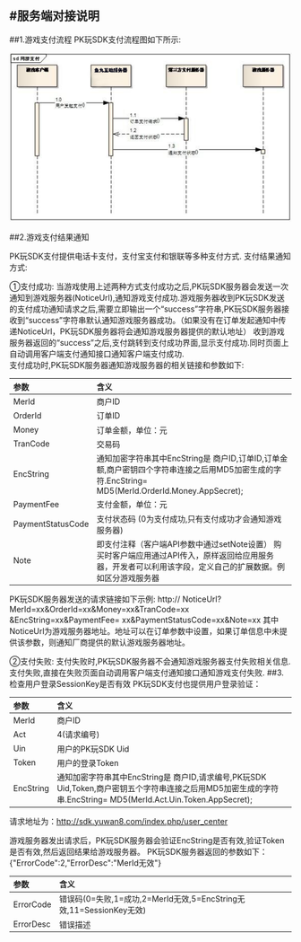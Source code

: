 #服务端对接说明
------
##1.游戏支付流程
PK玩SDK支付流程图如下所示:<br>

![image](images/image.jpg)<br>

##2.游戏支付结果通知

PK玩SDK支付提供电话卡支付，支付宝支付和银联等多种支付方式.
支付结果通知方式:

①支付成功: 
当游戏使用上述两种方式支付成功之后,PK玩SDK服务器会发送一次通知到游戏服务器(NoticeUrl),通知游戏支付成功.游戏服务器收到PK玩SDK发送的支付成功通知请求之后,需要立即输出一个“success”字符串,PK玩SDK服务器接收到“success”字符串默认通知游戏服务器成功。（如果没有在订单发起通知中传递NoticeUrl，PK玩SDK服务器将会通知游戏服务器提供的默认地址）
收到游戏服务器返回的“success”之后,支付跳转到支付成功界面,显示支付成功.同时页面上自动调用客户端支付通知接口通知客户端支付成功.<br>
支付成功时,PK玩SDK服务器通知游戏服务器的相关链接和参数如下:

|参数|含义|
|:---|:---|
|MerId|	商户ID|
|OrderId|	订单ID|
|Money	|订单金额，单位：元|
|TranCode|	交易码|
|EncString|	通知加密字符串其中EncString是 商户ID,订单ID,订单金额,商户密钥四个字符串连接之后用MD5加密生成的字符.EncString= MD5(MerId.OrderId.Money.AppSecret);|
|PaymentFee	|支付金额，单位：元|
|PaymentStatusCode|	支付状态码 (0为支付成功,只有支付成功才会通知游戏服务器)
|Note|	即支付注释（客户端API参数中通过setNote设置） 购买时客户端应用通过API传入，原样返回给应用服务器，开发者可以利用该字段，定义自己的扩展数据。例如区分游戏服务器|
PK玩SDK服务器发送的请求链接如下示例:
http:// NoticeUrl? MerId=xx&OrderId=xx&Money=xx&TranCode=xx
&EncString=xx&PaymentFee= xx&PaymentStatusCode=xx&Note=xx
其中NoticeUrl为游戏服务器地址。地址可以在订单参数中设置，如果订单信息中未提供该参数，则通知厂商提供的默认游戏服务器地址。

②支付失败:
支付失败时,PK玩SDK服务器不会通知游戏服务器支付失败相关信息.
支付失败,直接在失败页面自动调用客户端支付通知接口通知游戏支付失败.
##3.检查用户登录SessionKey是否有效
PK玩SDK支付也提供用户登录验证：

|参数|含义|
|:---|:---|
|MerId|	商户ID|
|Act|	4(请求编号)|
|Uin|	用户的PK玩SDK Uid|
|Token	|用户的登录Token|
|EncString	|通知加密字符串其中EncString是 商户ID,请求编号,PK玩SDK Uid,Token,商户密钥五个字符串连接之后用MD5加密生成的字符串.EncString= MD5(MerId.Act.Uin.Token.AppSecret);|
请求地址为：http://sdk.yuwan8.com/index.php/user_center

游戏服务器发出请求后，PK玩SDK服务器会验证EncString是否有效,验证Token是否有效,然后返回结果给游戏服务器。
PK玩SDK服务器返回的参数如下：
{"ErrorCode":2,"ErrorDesc":"MerId无效"}

|参数|含义|
|:---|:---|
|ErrorCode|	错误码(0=失败,1=成功,2=MerId无效,5=EncString无效,11=SessionKey无效)|
|ErrorDesc|	错误描述|
